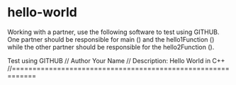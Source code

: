 # hello-world

Working with a partner, use the following software to test using GITHUB.  One partner should be responsible for main () and the hello1Function () while the other partner should be responsible for the hello2Function (). 


Test using GITHUB
// Author Your Name
// Description: Hello World in C++
//============================================================
